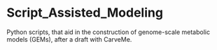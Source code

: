 # Script_Assisted_Modeling
Python scripts, that aid in the construction of genome-scale metabolic models (GEMs), after a draft with CarveMe.
